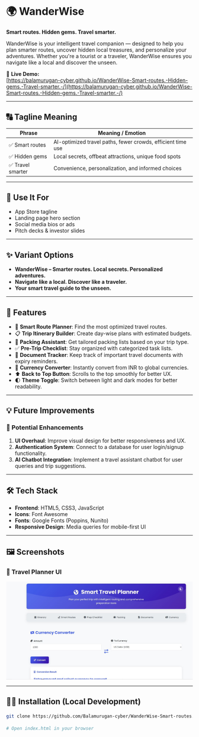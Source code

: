# 🌍 WanderWise

**Smart routes. Hidden gems. Travel smarter.**

WanderWise is your intelligent travel companion — designed to help you plan smarter routes, uncover hidden local treasures, and personalize your adventures. Whether you're a tourist or a traveler, WanderWise ensures you navigate like a local and discover the unseen.

🚀 **Live Demo:**  
[https://balamurugan-cyber.github.io/WanderWise-Smart-routes.-Hidden-gems.-Travel-smarter.-/](https://balamurugan-cyber.github.io/WanderWise-Smart-routes.-Hidden-gems.-Travel-smarter.-/)

---

## 🔠 Tagline Meaning

| Phrase          | Meaning / Emotion                                             |
|-----------------|---------------------------------------------------------------|
| ✅ Smart routes | AI-optimized travel paths, fewer crowds, efficient time use    |
| ✅ Hidden gems  | Local secrets, offbeat attractions, unique food spots          |
| ✅ Travel smarter | Convenience, personalization, and informed choices           |

---

## 📱 Use It For

- App Store tagline  
- Landing page hero section  
- Social media bios or ads  
- Pitch decks & investor slides  

---

## ✨ Variant Options

- **WanderWise – Smarter routes. Local secrets. Personalized adventures.**
- **Navigate like a local. Discover like a traveler.**
- **Your smart travel guide to the unseen.**

---

## 🎯 Features

- 🧭 **Smart Route Planner**: Find the most optimized travel routes.
- 📋 **Trip Itinerary Builder**: Create day-wise plans with estimated budgets.
- 🎒 **Packing Assistant**: Get tailored packing lists based on your trip type.
- ✅ **Pre-Trip Checklist**: Stay organized with categorized task lists.
- 📄 **Document Tracker**: Keep track of important travel documents with expiry reminders.
- 💱 **Currency Converter**: Instantly convert from INR to global currencies.
- ⬆️ **Back to Top Button**: Scrolls to the top smoothly for better UX.
- 🌓 **Theme Toggle**: Switch between light and dark modes for better readability.

---

## 💡 Future Improvements

### 🔧 Potential Enhancements
1. **UI Overhaul**: Improve visual design for better responsiveness and UX.
2. **Authentication System**: Connect to a database for user login/signup functionality.
3. **AI Chatbot Integration**: Implement a travel assistant chatbot for user queries and trip suggestions.

---

## 🛠️ Tech Stack

- **Frontend**: HTML5, CSS3, JavaScript
- **Icons**: Font Awesome
- **Fonts**: Google Fonts (Poppins, Nunito)
- **Responsive Design**: Media queries for mobile-first UI

---

## 🖼️ Screenshots

### 🧭 Travel Planner UI
![WanderWise UI Screenshot](Ui.JPG)

---

## 🧑‍💻 Installation (Local Development)

```bash
git clone https://github.com/Balamurugan-cyber/WanderWise-Smart-routes.-Hidden-gems.-Travel-smarter.-.git

# Open index.html in your browser
